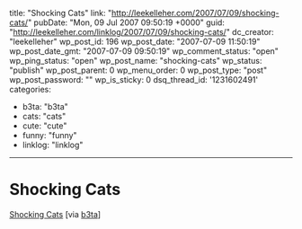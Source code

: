 title: "Shocking Cats"
link: "http://leekelleher.com/2007/07/09/shocking-cats/"
pubDate: "Mon, 09 Jul 2007 09:50:19 +0000"
guid: "http://leekelleher.com/linklog/2007/07/09/shocking-cats/"
dc_creator: "leekelleher"
wp_post_id: 196
wp_post_date: "2007-07-09 11:50:19"
wp_post_date_gmt: "2007-07-09 09:50:19"
wp_comment_status: "open"
wp_ping_status: "open"
wp_post_name: "shocking-cats"
wp_status: "publish"
wp_post_parent: 0
wp_menu_order: 0
wp_post_type: "post"
wp_post_password: ""
wp_is_sticky: 0
dsq_thread_id: '1231602491'
categories:
  - b3ta: "b3ta"
  - cats: "cats"
  - cute: "cute"
  - funny: "funny"
  - linklog: "linklog"

---

# Shocking Cats

<a href="http://shockingcats.ytmnd.com/">Shocking Cats</a> [via <a href="http://b3ta.com/newsletter/issue284/">b3ta</a>]